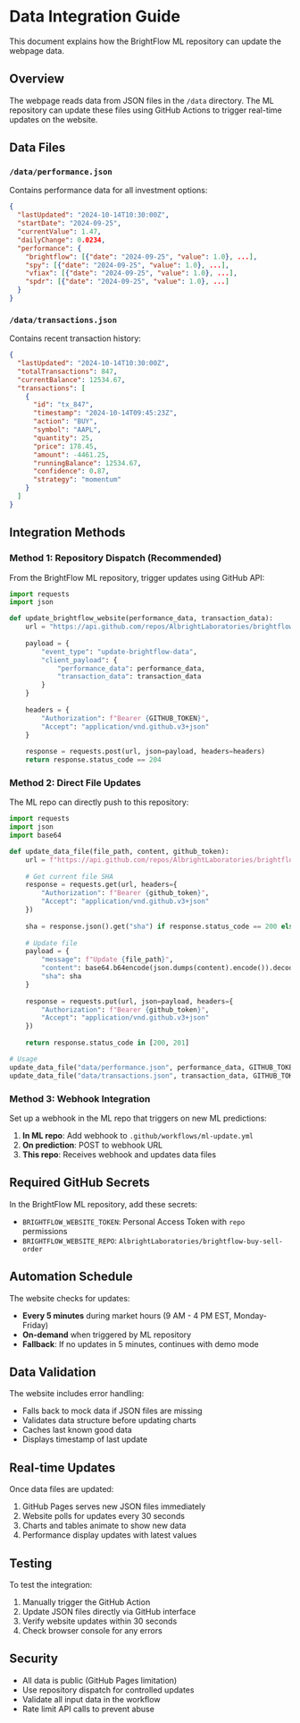 # Data Integration Guide

This document explains how the BrightFlow ML repository can update the webpage data.

## Overview

The webpage reads data from JSON files in the `/data` directory. The ML repository can update these files using GitHub Actions to trigger real-time updates on the website.

## Data Files

### `/data/performance.json`
Contains performance data for all investment options:

```json
{
  "lastUpdated": "2024-10-14T10:30:00Z",
  "startDate": "2024-09-25", 
  "currentValue": 1.47,
  "dailyChange": 0.0234,
  "performance": {
    "brightflow": [{"date": "2024-09-25", "value": 1.0}, ...],
    "spy": [{"date": "2024-09-25", "value": 1.0}, ...],
    "vfiax": [{"date": "2024-09-25", "value": 1.0}, ...],
    "spdr": [{"date": "2024-09-25", "value": 1.0}, ...]
  }
}
```

### `/data/transactions.json`
Contains recent transaction history:

```json
{
  "lastUpdated": "2024-10-14T10:30:00Z",
  "totalTransactions": 847,
  "currentBalance": 12534.67,
  "transactions": [
    {
      "id": "tx_847",
      "timestamp": "2024-10-14T09:45:23Z",
      "action": "BUY",
      "symbol": "AAPL", 
      "quantity": 25,
      "price": 178.45,
      "amount": -4461.25,
      "runningBalance": 12534.67,
      "confidence": 0.87,
      "strategy": "momentum"
    }
  ]
}
```

## Integration Methods

### Method 1: Repository Dispatch (Recommended)

From the BrightFlow ML repository, trigger updates using GitHub API:

```python
import requests
import json

def update_brightflow_website(performance_data, transaction_data):
    url = "https://api.github.com/repos/AlbrightLaboratories/brightflow-buy-sell-order/dispatches"
    
    payload = {
        "event_type": "update-brightflow-data",
        "client_payload": {
            "performance_data": performance_data,
            "transaction_data": transaction_data
        }
    }
    
    headers = {
        "Authorization": f"Bearer {GITHUB_TOKEN}",
        "Accept": "application/vnd.github.v3+json"
    }
    
    response = requests.post(url, json=payload, headers=headers)
    return response.status_code == 204
```

### Method 2: Direct File Updates

The ML repo can directly push to this repository:

```python
import requests
import json
import base64

def update_data_file(file_path, content, github_token):
    url = f"https://api.github.com/repos/AlbrightLaboratories/brightflow-buy-sell-order/contents/{file_path}"
    
    # Get current file SHA
    response = requests.get(url, headers={
        "Authorization": f"Bearer {github_token}",
        "Accept": "application/vnd.github.v3+json"
    })
    
    sha = response.json().get("sha") if response.status_code == 200 else None
    
    # Update file
    payload = {
        "message": f"Update {file_path}",
        "content": base64.b64encode(json.dumps(content).encode()).decode(),
        "sha": sha
    }
    
    response = requests.put(url, json=payload, headers={
        "Authorization": f"Bearer {github_token}",
        "Accept": "application/vnd.github.v3+json"  
    })
    
    return response.status_code in [200, 201]

# Usage
update_data_file("data/performance.json", performance_data, GITHUB_TOKEN)
update_data_file("data/transactions.json", transaction_data, GITHUB_TOKEN)
```

### Method 3: Webhook Integration

Set up a webhook in the ML repo that triggers on new ML predictions:

1. **In ML repo**: Add webhook to `.github/workflows/ml-update.yml`
2. **On prediction**: POST to webhook URL
3. **This repo**: Receives webhook and updates data files

## Required GitHub Secrets

In the BrightFlow ML repository, add these secrets:

- `BRIGHTFLOW_WEBSITE_TOKEN`: Personal Access Token with `repo` permissions
- `BRIGHTFLOW_WEBSITE_REPO`: `AlbrightLaboratories/brightflow-buy-sell-order`

## Automation Schedule

The website checks for updates:
- **Every 5 minutes** during market hours (9 AM - 4 PM EST, Monday-Friday)
- **On-demand** when triggered by ML repository
- **Fallback**: If no updates in 5 minutes, continues with demo mode

## Data Validation

The website includes error handling:
- Falls back to mock data if JSON files are missing
- Validates data structure before updating charts
- Caches last known good data
- Displays timestamp of last update

## Real-time Updates

Once data files are updated:
1. GitHub Pages serves new JSON files immediately
2. Website polls for updates every 30 seconds
3. Charts and tables animate to show new data
4. Performance display updates with latest values

## Testing

To test the integration:
1. Manually trigger the GitHub Action
2. Update JSON files directly via GitHub interface  
3. Verify website updates within 30 seconds
4. Check browser console for any errors

## Security

- All data is public (GitHub Pages limitation)
- Use repository dispatch for controlled updates
- Validate all input data in the workflow
- Rate limit API calls to prevent abuse